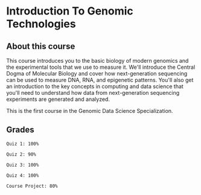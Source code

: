 # Introduction To Genomic Technologies
## About this course

This course introduces you to the basic biology of modern genomics and the experimental tools that we use to measure it. We'll introduce the Central Dogma of Molecular Biology and cover how next-generation sequencing can be used to measure DNA, RNA, and epigenetic patterns. You'll also get an introduction to the key concepts in computing and data science that you'll need to understand how data from next-generation sequencing experiments are generated and analyzed.  

This is the first course in the Genomic Data Science Specialization. 

## Grades
```
Quiz 1: 100%

Quiz 2: 90%

Quiz 3: 100%

Quiz 4: 100%

Course Project: 80%
```
